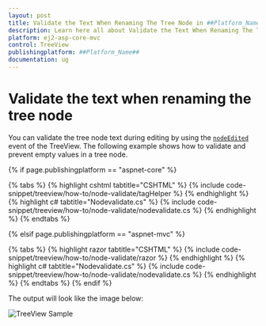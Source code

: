 ```yaml
---
layout: post
title: Validate the Text When Renaming The Tree Node in ##Platform_Name## TreeView Control
description: Learn here all about Validate the Text When Renaming The Tree Node in Syncfusion ##Platform_Name## TreeView control of syncfusion and more.
platform: ej2-asp-core-mvc
control: TreeView
publishingplatform: ##Platform_Name##
documentation: ug
---
```


# Validate the text when renaming the tree node

You can validate the tree node text during editing by using the [`nodeEdited`](https://help.syncfusion.com/cr/aspnetcore-js2/syncfusion.ej2.navigations.treeview.html#Syncfusion_EJ2_Navigations_TreeView_NodeEdited) event of the TreeView. The following example shows how to validate and prevent empty values in a tree node.

{% if page.publishingplatform == "aspnet-core" %}

{% tabs %}
{% highlight cshtml tabtitle="CSHTML" %}
{% include code-snippet/treeview/how-to/node-validate/tagHelper %}
{% endhighlight %}
{% highlight c# tabtitle="Nodevalidate.cs" %}
{% include code-snippet/treeview/how-to/node-validate/nodevalidate.cs %}
{% endhighlight %}
{% endtabs %}

{% elsif page.publishingplatform == "aspnet-mvc" %}

{% tabs %}
{% highlight razor tabtitle="CSHTML" %}
{% include code-snippet/treeview/how-to/node-validate/razor %}
{% endhighlight %}
{% highlight c# tabtitle="Nodevalidate.cs" %}
{% include code-snippet/treeview/how-to/node-validate/nodevalidate.cs %}
{% endhighlight %}
{% endtabs %}
{% endif %}



The output will look like the image below:

![TreeView Sample](../images/renaming-tree.PNG)

